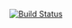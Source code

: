 [![Build Status](https://travis-ci.com/muhis/opening_hours_lib.svg?branch=master)](https://travis-ci.com/muhis/opening_hours_lib)
